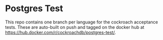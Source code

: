 # Postgres Test

This repo contains one branch per language for the cockroach acceptance tests.
These are auto-built on push and tagged on the docker hub at
https://hub.docker.com/r/cockroachdb/postgres-test/.
